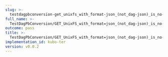 ```yaml
---
slug: >-
  testdagpbconversion-get_unixfs_with_format-json_(not_dag-json)_is_no-op_(no_conversion)-header_content-type#02
full_name: >-
  TestDagPbConversion/GET_UnixFS_with_format=json_(not_dag-json)_is_no-op_(no_conversion)/Header_Content-Type#02
outcome: pass
title: >-
  TestDagPbConversion/GET_UnixFS_with_format=json_(not_dag-json)_is_no-op_(no_conversion)/Header_Content-Type#02
implementation_id: kubo-ter
version: v0.0.2
---
```


